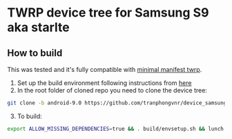 # TWRP device tree for Samsung S9 aka starlte

## How to build
This was tested and it's fully compatible with [minimal manifest twrp](https://github.com/minimal-manifest-twrp/platform_manifest_twrp_omni).
1. Set up the build environment following instructions from [here](https://github.com/minimal-manifest-twrp/platform_manifest_twrp_omni/blob/twrp-9.0/README.md#getting-started)
2. In the root folder of cloned repo you need to clone the device tree:
```bash
git clone -b android-9.0 https://github.com/tranphongvnr/device_samsung_starlte.git device/samsung/starlte
```
3. To build:
```bash
export ALLOW_MISSING_DEPENDENCIES=true && . build/envsetup.sh && lunch omni_starlte-eng && mka recoveryimage -j128
```

